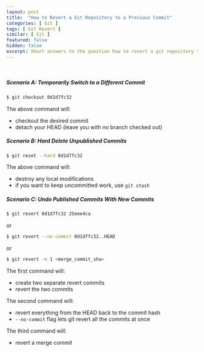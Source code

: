 ```yaml
---
layout: post
title:  "How to Revert a Git Repository to a Previous Commit"
categories: [ Git ]
tags: [ Git Revert ]
similar: [ Git ]
featured: false
hidden: false
excerpt: Short answers to the question how to revert a git repository to a previous commit.
---
```


<br />



##### Scenario A: Temporarily Switch to a Different Commit

```bash
$ git checkout 0d1d7fc32
```

The above command will:
* checkout the desired commit
* detach your HEAD (leave you with no branch checked out)

##### Scenario B: Hard Delete Unpublished Commits

```bash
$ git reset --hard 0d1d7fc32
```

The above command will:
* destroy any local modifications
* if you want to keep uncommitted work, use `git stash`

##### Scenario C: Undo Published Commits With New Commits

```bash
$ git revert 0d1d7fc32 25eee4ca
```

or

```bash
$ git revert --no-commit 0d1d7fc32..HEAD
```

or

```bash
$ git revert -m 1 <merge_commit_sha>
```

The first command will:
* create two separate revert commits
* revert the two commits

The second command will:
* revert everything from the HEAD back to the commit hash
* `--no-commit` flag lets git revert all the commits at once

The third command will:
* revert a merge commit